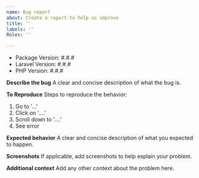 ```yaml
---
name: Bug report
about: Create a report to help us improve
title: ''
labels: ''
Roles: ''

---
```


<!-- DO NOT THROW THIS AWAY -->
<!-- Fill out the FULL versions with patch versions -->

- Package Version: #.#.#
- Laravel Version: #.#.#
- PHP Version: #.#.#

**Describe the bug**
A clear and concise description of what the bug is.


**To Reproduce**
Steps to reproduce the behavior:
1. Go to '...'
2. Click on '....'
3. Scroll down to '....'
4. See error

**Expected behavior**
A clear and concise description of what you expected to happen.

**Screenshots**
If applicable, add screenshots to help explain your problem.

**Additional context**
Add any other context about the problem here.
